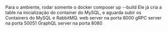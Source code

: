 Para o ambiente, rodar somente o docker composer up --build
Ele já cria a table na inicialização do container do MySQL, e aguarda subir os Containers do MySQL e RabbitMQ.
web server na porta 8000
gRPC server na porta 50051
GraphQL server na porta 8080
